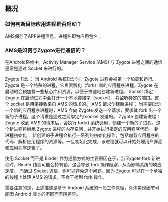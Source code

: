 ## 概况

### 如何判断目标应用进程是否启动？
AMS保存了APP进程信息，进程名即为应用包名；

### AMS是如何与Zygote进行通信的？
在Android系统中，Activity Manager Service (AMS) 与 Zygote 进程之间的通信通常是通过 Socket 来进行的。

Zygote 启动：
当 Android 系统启动时，Zygote 进程会被第一个加载和运行。Zygote 是一个特殊的进程，它负责孵化（fork）新的应用程序进程。Zygote 在启动时会预加载一些核心库和资源，以便于快速地创建新进程。
Socket 绑定：
Zygote 在启动过程中会打开一个本地套接字（socket），并监听特定的端口。这个 socket 是用来接收来自 AMS 的请求的。
AMS 请求创建新进程：
当需要启动一个新的应用程序进程时，AMS 会向 Zygote 发送一个请求，要求其 fork 出一个新的子进程。这个请求是通过之前绑定的 socket 发送的。
Zygote 创建新进程：
Zygote 收到 AMS 的请求后，会执行 fork() 系统调用，创建一个新的子进程。这个新进程将继承 Zygote 进程的内存空间，并开始执行指定的应用程序代码。
新进程初始化：
新创建的子进程会执行一系列的初始化操作，包括加载应用程序的代码、解析应用程序的资源等。一旦初始化完成，该进程就可以开始处理用户界面和应用程序逻辑了。

使用 Socket 而不是 Binder 作为通信方式的主要原因在于，当 Zygote fork 新进程时，Binder 线程可能会持有锁，这会导致 fork 操作阻塞，从而影响系统的响应速度。
而通过 Socket 通信，则可以避免这个问题，因为 Zygote 可以在一个单独的线程上处理 AMS 的请求，不会干扰到 fork 操作。

需要注意的是，上述描述是基于 Android 系统的一般工作原理，具体实现细节可能因 Android 版本的不同而有所差异。


